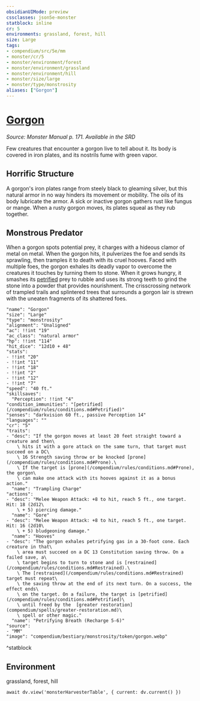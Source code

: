 ```yaml
---
obsidianUIMode: preview
cssclasses: json5e-monster
statblock: inline
cr: 5
environments: grassland, forest, hill
size: Large
tags:
- compendium/src/5e/mm
- monster/cr/5
- monster/environment/forest
- monster/environment/grassland
- monster/environment/hill
- monster/size/large
- monster/type/monstrosity
aliases: ["Gorgon"]
---
```

# [Gorgon](compendium\bestiary\monstrosity/gorgon.md)
*Source: Monster Manual p. 171. Available in the <span title='Systems Reference Document (5.1)'>SRD</span>*

Few creatures that encounter a gorgon live to tell about it. Its body is covered in iron plates, and its nostrils fume with green vapor.

## Horrific Structure

A gorgon's iron plates range from steely black to gleaming silver, but this natural armor in no way hinders its movement or mobility. The oils of its body lubricate the armor. A sick or inactive gorgon gathers rust like fungus or mange. When a rusty gorgon moves, its plates squeal as they rub together.

## Monstrous Predator

When a gorgon spots potential prey, it charges with a hideous clamor of metal on metal. When the gorgon hits, it pulverizes the foe and sends its sprawling, then tramples it to death with its cruel hooves. Faced with multiple foes, the gorgon exhales its deadly vapor to overcome the creatures it touches by turning them to stone. When it grows hungry, it smashes its [petrified](/compendium/rules/conditions.md#Petrified) prey to rubble and uses its strong teeth to grind the stone into a powder that provides nourishment. The crisscrossing network of trampled trails and splintered trees that surrounds a gorgon lair is strewn with the uneaten fragments of its shattered foes.

```statblock
"name": "Gorgon"
"size": "Large"
"type": "monstrosity"
"alignment": "Unaligned"
"ac": !!int "19"
"ac_class": "natural armor"
"hp": !!int "114"
"hit_dice": "12d10 + 48"
"stats":
- !!int "20"
- !!int "11"
- !!int "18"
- !!int "2"
- !!int "12"
- !!int "7"
"speed": "40 ft."
"skillsaves":
  "Perception": !!int "4"
"condition_immunities": "[petrified](/compendium/rules/conditions.md#Petrified)"
"senses": "darkvision 60 ft., passive Perception 14"
"languages": ""
"cr": "5"
"traits":
- "desc": "If the gorgon moves at least 20 feet straight toward a creature and then\
    \ hits it with a gore attack on the same turn, that target must succeed on a DC\
    \ 16 Strength saving throw or be knocked [prone](/compendium/rules/conditions.md#Prone).\
    \ If the target is [prone](/compendium/rules/conditions.md#Prone), the gorgon\
    \ can make one attack with its hooves against it as a bonus action."
  "name": "Trampling Charge"
"actions":
- "desc": "Melee Weapon Attack: +8 to hit, reach 5 ft., one target. Hit: 18 (2d12\
    \ + 5) piercing damage."
  "name": "Gore"
- "desc": "Melee Weapon Attack: +8 to hit, reach 5 ft., one target. Hit: 16 (2d10\
    \ + 5) bludgeoning damage."
  "name": "Hooves"
- "desc": "The gorgon exhales petrifying gas in a 30-foot cone. Each creature in that\
    \ area must succeed on a DC 13 Constitution saving throw. On a failed save, a\
    \ target begins to turn to stone and is [restrained](/compendium/rules/conditions.md#Restrained).\
    \ The [restrained](/compendium/rules/conditions.md#Restrained) target must repeat\
    \ the saving throw at the end of its next turn. On a success, the effect ends\
    \ on the target. On a failure, the target is [petrified](/compendium/rules/conditions.md#Petrified)\
    \ until freed by the  [greater restoration](compendium/spells/greater-restoration.md)\
    \ spell or other magic."
  "name": "Petrifying Breath (Recharge 5-6)"
"source":
- "MM"
"image": "compendium/bestiary/monstrosity/token/gorgon.webp"
```
^statblock

## Environment

grassland, forest, hill

```dataviewjs
await dv.view('monsterHarvesterTable', { current: dv.current() })
```